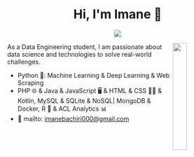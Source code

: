 
<h1 align="center">Hi, I'm Imane 👋</h1>
<p align="center">
    <a href="https://www.linkedin.com/in/imane-bachiri-27a237253/"><img src="https://img.shields.io/badge/linkedin-%230177B5?style=flat&logo=linkedin&logoColor=white"/></a>

  </p>
  
  <img src="profile-img.png" align="right" width="25%"/>

As a Data Engineering student, I am passionate about data science and technologies to solve real-world challenges.

- Python 🐍: Machine Learning & Deep Learning & Web Scraping 
- PHP 🌐 & Java & JavaScript 🖥️ & HTML & CSS 📄🎨 & Kotlin, MySQL & SQLite & NoSQL| MongoDB & Docker, R 🔢 & ACL Analytics 📊
- 💬 mailto: imanebachiri000@gmail.com
